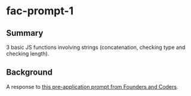 # fac-prompt-1

## Summary

3 basic JS functions involving strings (concatenation, checking type and checking length).

## Background

A response to [this pre-application prompt from Founders and Coders](https://learn.foundersandcoders.com/course/application/functions/).

